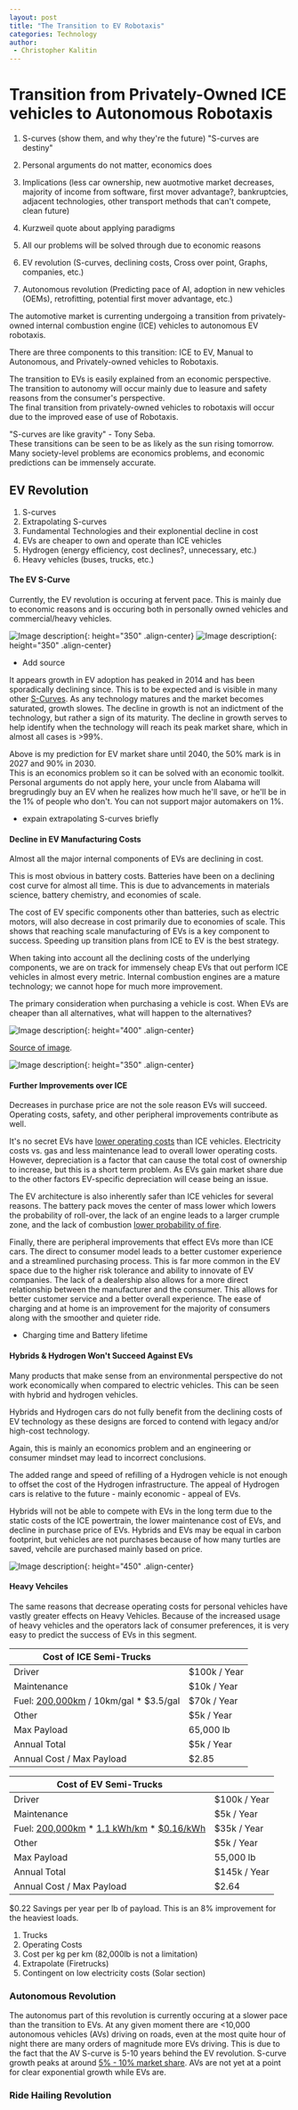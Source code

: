 ```yaml
---
layout: post
title: "The Transition to EV Robotaxis"
categories: Technology
author:
 - Christopher Kalitin
---
```


# <b>Transition from Privately-Owned ICE vehicles to Autonomous Robotaxis</b>
1. S-curves (show them, and why they're the future) "S-curves are destiny"
2. Personal arguments do not matter, economics does
3. Implications (less car ownership, new auotmotive market decreases, majority of income from software, first mover advantage?, bankruptcies, adjacent technologies, other transport methods that can't compete, clean future)
4. Kurzweil quote about applying paradigms
5. All our problems will be solved through due to economic reasons

1. EV revolution (S-curves, declining costs, Cross over point, Graphs, companies, etc.)
2. Autonomous revolution (Predicting pace of AI, adoption in new vehicles (OEMs), retrofitting, potential first mover advantage, etc.)



The automotive market is currenting undergoing a transition from privately-owned internal combustion engine (ICE) vehicles to autonomous EV robotaxis. 

There are three components to this transition: ICE to EV, Manual to Autonomous, and Privately-owned vehicles to Robotaxis.

The transition to EVs is easily explained from an economic perspective.  
The transition to autonomy will occur mainly due to leasure and safety reasons from the consumer's perspective.  
The final transition from privately-owned vehicles to robotaxis will occur due to the improved ease of use of Robotaxis.

"S-curves are like gravity" - Tony Seba.  
These transitions can be seen to be as likely as the sun rising tomorrow. Many society-level problems are economics problems, and economic predictions can be immensely accurate.

## <b>EV Revolution</b>

1. S-curves
2. Extrapolating S-curves
3. Fundamental Technologies and their explonential decline in cost
4. EVs are cheaper to own and operate than ICE vehicles
5. Hydrogen (energy efficiency, cost declines?, unnecessary, etc.)
6. Heavy vehicles (buses, trucks, etc.)

#### <b>The EV S-Curve</b>

Currently, the EV revolution is occuring at fervent pace. This is mainly due to economic reasons and is occuring both in personally owned vehicles and commercial/heavy vehicles.

![Image description]({{site.url}}/assets/images/2024-01-04/EV-S-Curve-Historic.png){: height="350" .align-center}
![Image description]({{site.url}}/assets/images/2024-01-04/EV-S-Curve-Extrapolated.png){: height="350" .align-center}

+ Add source

It appears growth in EV adoption has peaked in 2014 and has been sporadically declining since. This is to be expected and is visible in many other <a href="https://docs.google.com/spreadsheets/d/1XSFc0gy2LnJKCwSEu2trwpLwnUNQqv1Y0znnX72tie8/edit?usp=sharing">S-Curves</a>. As any technology matures and the market becomes saturated, growth slowes. The decline in growth is not an indictment of the technology, but rather a sign of its maturity. The decline in growth serves to help identify when the technology will reach its peak market share, which in almost all cases is >99%.

Above is my prediction for EV market share until 2040, the 50% mark is in 2027 and 90% in 2030.  
This is an economics problem so it can be solved with an economic toolkit. Personal arguments do not apply here, your uncle from Alabama will bregrudingly buy an EV when he realizes how much he'll save, or he'll be in the 1% of people who don't. You can not support major automakers on 1%.

+ expain extrapolating S-curves briefly

#### <b>Decline in EV Manufacturing Costs</b>

Almost all the major internal components of EVs are declining in cost. 

This is most obvious in battery costs. Batteries have been on a declining cost curve for almost all time. This is due to advancements in materials science, battery chemistry, and economies of scale. 

The cost of EV specific components other than batteries, such as electric motors, will also decrease in cost primarily due to economies of scale. This shows that reaching scale manufacturing of EVs is a key component to success. Speeding up transition plans from ICE to EV is the best strategy.


When taking into account all the declining costs of the underlying components, we are on track for immensely cheap EVs that out perform ICE vehicles in almost every metric. Internal combustion engines are a mature technology; we cannot hope for much more improvement.

The primary consideration when purchasing a vehicle is cost. When EVs are cheaper than all alternatives, what will happen to the alternatives?

![Image description]({{site.url}}/assets/images/2024-01-04/ev-battery-cost.jpg){: height="400" .align-center}

<a href="https://www.bloomberg.com/features/2016-ev-oil-crisis/">Source of image</a>.

![Image description]({{site.url}}/assets/images/2024-01-04/Tony-Seba-EV-Costs.jpg_large){: height="350" .align-center}

#### <b>Further Improvements over ICE</b>

Decreases in purchase price are not the sole reason EVs will succeed. Operating costs, safety, and other peripheral improvements contribute as well.

It's no secret EVs have <a href="https://www.caranddriver.com/shopping-advice/a32494027/ev-vs-gas-cheaper-to-own/">lower operating costs</a> than ICE vehicles. Electricity costs vs. gas and less maintenance lead to overall lower operating costs. However, depreciation is a factor that can cause the total cost of ownership to increase, but this is a short term problem. As EVs gain market share due to the other factors EV-specific depreciation will cease being an issue.

The EV architecture is also inherently safer than ICE vehicles for several reasons. The battery pack moves the center of mass lower which lowers the probability of roll-over, the lack of an engine leads to a larger crumple zone, and the lack of combustion <a href="https://www.kbb.com/car-news/study-electric-vehicles-involved-in-fewest-car-fires/">lower probability of fire</a>.

Finally, there are peripheral improvements that effect EVs more than ICE cars. The direct to consumer model leads to a better customer experience and a streamlined purchasing process. This is far more common in the EV space due to the higher risk tolerance and ability to innovate of EV companies. The lack of a dealership also allows for a more direct relationship between the manufacturer and the consumer. This allows for better customer service and a better overall experience. The ease of charging and at home is an improvement for the majority of consumers along with the smoother and quieter ride.

+ Charging time and Battery lifetime

#### <b>Hybrids & Hydrogen Won't Succeed Against EVs</b>

Many products that make sense from an environmental perspective do not work economically when compared to electric vehicles. This can be seen with hybrid and hydrogen vehicles.

Hybrids and Hydrogen cars do not fully benefit from the declining costs of EV technology as these designs are forced to contend with legacy and/or high-cost technology.

Again, this is mainly an economics problem and an engineering or consumer mindset may lead to incorrect conclusions.

The added range and speed of refilling of a Hydrogen vehicle is not enough to offset the cost of the Hydrogen infrastructure. The appeal of Hydrogen cars is relative to the future - mainly economic - appeal of EVs.

Hybrids will not be able to compete with EVs in the long term due to the static costs of the ICE powertrain, the lower maintenance cost of EVs, and decline in purchase price of EVs. Hybrids and EVs may be equal in carbon footprint, but vehicles are not purchases because of how many turtles are saved, vehcile are purchased mainly based on price.

![Image description]({{site.url}}/assets/images/2024-01-04/ICE-EV-Hydrogen-Energy-Efficiency.webp){: height="450" .align-center}

#### <b>Heavy Vehciles</b>

The same reasons that decrease operating costs for personal vehicles have vastly greater effects on Heavy Vehicles. Because of the increased usage of heavy vehicles and the operators lack of consumer preferences, it is very easy to predict the success of EVs in this segment.

| <b>Cost of ICE Semi-Trucks</b> | |
| - | - |
| Driver | $100k / Year|
| Maintenance | $10k / Year|
| Fuel: <a href="https://dieseltech.ca/how-much-does-it-cost-to-run-a-semi-truck-in-bc/#:~:text=Another%20study%20from%20the%20Trucker's,20%2C5000%20gallons%20of%20fuel.">200,000km</a> / 10km/gal * $3.5/gal | $70k / Year|
| Other | $5k / Year |
| Max Payload | 65,000 lb |
| Annual Total | $5k / Year |
| Annual Cost / Max Payload | $2.85 |

| <b>Cost of EV Semi-Trucks</b> | |
| - | - |
| Driver | $100k / Year|
| Maintenance | $5k / Year|
| Fuel: <a href="https://dieseltech.ca/how-much-does-it-cost-to-run-a-semi-truck-in-bc/#:~:text=Another%20study%20from%20the%20Trucker's,20%2C5000%20gallons%20of%20fuel.">200,000km</a> * <a href="https://www.electrive.com/2023/08/15/pepsico-cites-consumption-of-1-1-kwh-km-for-tesla-semi/">1.1 kWh/km</a> * <a href="https://www.energybot.com/electricity-rates/">$0.16/kWh</a> | $35k / Year|
| Other | $5k / Year |
| Max Payload | 55,000 lb |
| Annual Total | $145k / Year |
| Annual Cost / Max Payload | $2.64 |

$0.22 Savings per year per lb of payload. This is an 8% improvement for the heaviest loads.

1. Trucks
2. Operating Costs
3. Cost per kg per km (82,000lb is not a limitation)
4. Extrapolate (Firetrucks)
5. Contingent on low electricity costs (Solar section)

### <b>Autonomous Revolution</b>

The autonomus part of this revolution is currently occuring at a slower pace than the transition to EVs. At any given moment there are <10,000 autonomous vehicles (AVs) driving on roads, even at the most quite hour of night there are many orders of magnitude more EVs driving. This is due to the fact that the AV S-curve is 5-10 years behind the EV revolution. S-curve growth peaks at around  <a href="https://docs.google.com/spreadsheets/d/1XSFc0gy2LnJKCwSEu2trwpLwnUNQqv1Y0znnX72tie8/edit?usp=sharing">5% - 10% market share</a>. AVs are not yet at a point for clear exponential growth while EVs are.

### <b>Ride Hailing Revolution</b>
